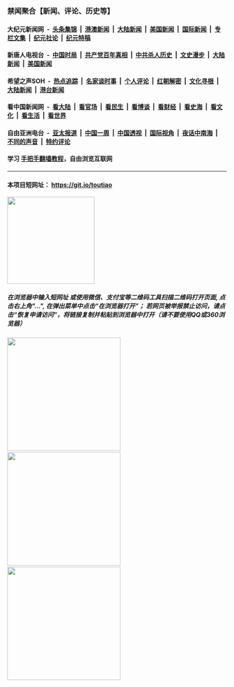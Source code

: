 ### 禁闻聚合【新闻、评论、历史等】

#### 大纪元新闻网 &nbsp;-&nbsp; [头条集锦](indexes/E头条集锦.md?t=02120502) &nbsp;|&nbsp; [港澳新闻](indexes/E港澳新闻.md?t=02120502)  &nbsp;|&nbsp; [大陆新闻](indexes/E大陆新闻.md?t=02120502) &nbsp;|&nbsp; [美国新闻](indexes/E美国新闻.md?t=02120502) &nbsp;|&nbsp; [国际新闻](indexes/E国际新闻.md?t=02120502) &nbsp;|&nbsp; [专栏文集](indexes/E专栏文集.md?t=02120502) &nbsp;|&nbsp; [纪元社论](indexes/E纪元社论.md?t=02120502) &nbsp;|&nbsp; [纪元特稿](indexes/E纪元特稿.md?t=02120502) 

#### 新唐人电视台 &nbsp;-&nbsp; [中国时局](indexes/N中国时局.md?t=02120502) &nbsp;|&nbsp; [共产党百年真相](indexes/N共产党百年真相.md?t=02120502) &nbsp;|&nbsp; [中共杀人历史](indexes/N中共杀人历史.md?t=02120502) &nbsp;|&nbsp; [文史漫步](indexes/N文史漫步.md?t=02120502) &nbsp;|&nbsp; [大陆新闻](indexes/N大陆新闻.md?t=02120502) &nbsp;|&nbsp; [美国新闻](indexes/N美国新闻.md?t=02120502)

#### 希望之声SOH &nbsp;-&nbsp; [热点追踪](indexes/H热点追踪.md?t=02120502) &nbsp;|&nbsp; [名家谈时事](indexes/H名家谈时事.md?t=02120502) &nbsp;|&nbsp; [个人评论](indexes/H个人评论.md?t=02120502)  &nbsp;|&nbsp; [红朝解密](indexes/H红朝解密.md?t=02120502) &nbsp;|&nbsp; [文化寻根](indexes/H文化寻根.md?t=02120502) &nbsp;|&nbsp; [大陆新闻](indexes/H大陆新闻.md?t=02120502) &nbsp;|&nbsp; [港台新闻](indexes/H港台新闻.md?t=02120502)

#### 看中国新闻网 &nbsp;-&nbsp; [看大陆](indexes/S看大陆.md?t=02120502) &nbsp;|&nbsp; [看官场](indexes/S看官场.md?t=02120502) &nbsp;|&nbsp; [看民生](indexes/S看民生.md?t=02120502)  &nbsp;|&nbsp; [看博谈](indexes/S看博谈.md?t=02120502) &nbsp;|&nbsp; [看财经](indexes/S看财经.md?t=02120502) &nbsp;|&nbsp; [看史海](indexes/S看史海.md?t=02120502) &nbsp;|&nbsp; [看文化](indexes/S看文化.md?t=02120502) &nbsp;|&nbsp; [看生活](indexes/S看生活.md?t=02120502) &nbsp;|&nbsp; [看世界](indexes/S看世界.md?t=02120502)

#### 自由亚洲电台 &nbsp;-&nbsp; [亚太报道](indexes/R亚太报道.md?t=02120502) &nbsp;|&nbsp; [中国一周](indexes/R中国一周.md?t=02120502) &nbsp;|&nbsp; [中国透视](indexes/R中国透视.md?t=02120502)  &nbsp;|&nbsp; [国际视角](indexes/R国际视角.md?t=02120502) &nbsp;|&nbsp; [夜话中南海](indexes/R夜话中南海.md?t=02120502) &nbsp;|&nbsp; [不同的声音](indexes/R不同的声音.md?t=02120502) &nbsp;|&nbsp; [特约评论](indexes/R特约评论.md?t=02120502)

#### 学习 [手把手翻墙教程](https://github.com/gfw-breaker/guides/wiki)，自由浏览互联网

----

#### 本项目短网址： https://git.io/toutiao
<img src="https://raw.githubusercontent.com/gfw-breaker/banned-news/master/scripts/img/qr.png" width="200px"/>  

##### 在浏览器中输入短网址 或使用微信、支付宝等二维码工具扫描二维码打开页面, 点击右上角"...", 在弹出菜单中点击“在浏览器打开”； 若网页被举报禁止访问，请点击“恢复申请访问”，将链接复制并粘贴到浏览器中打开（请不要使用QQ或360浏览器）

<img src="https://raw.githubusercontent.com/gfw-breaker/banned-news/master/scripts/img/1.png" width="260px"/> &nbsp; <img src="https://raw.githubusercontent.com/gfw-breaker/banned-news/master/scripts/img/2.png" width="260px"/> &nbsp; <img src="https://raw.githubusercontent.com/gfw-breaker/banned-news/master/scripts/img/3.png" width="260px"/>
